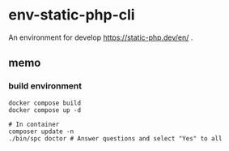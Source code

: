 # env-static-php-cli
An environment for develop https://static-php.dev/en/ .

## memo

### build environment

```shell
docker compose build 
docker compose up -d

# In container
composer update -n
./bin/spc doctor # Answer questions and select "Yes" to all
```